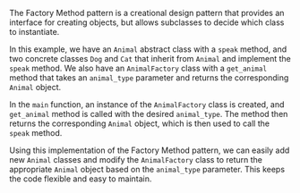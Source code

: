 The Factory Method pattern is a creational design pattern that provides an interface for creating objects, but allows subclasses to decide which class to instantiate.

In this example, we have an `Animal` abstract class with a `speak` method, and two concrete classes `Dog` and `Cat` that inherit from `Animal` and implement the `speak` method. We also have an `AnimalFactory` class with a `get_animal` method that takes an `animal_type` parameter and returns the corresponding `Animal` object.

In the `main` function, an instance of the `AnimalFactory` class is created, and `get_animal` method is called with the desired `animal_type`. The method then returns the corresponding `Animal` object, which is then used to call the `speak` method.

Using this implementation of the Factory Method pattern, we can easily add new `Animal` classes and modify the `AnimalFactory` class to return the appropriate `Animal` object based on the `animal_type` parameter. This keeps the code flexible and easy to maintain.
